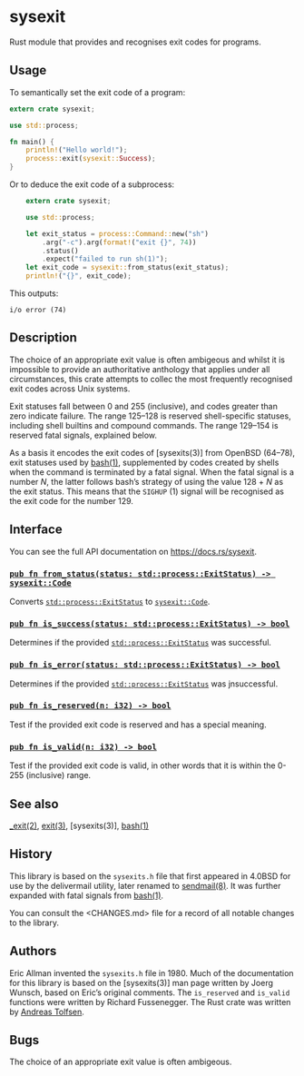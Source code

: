 sysexit
=======

Rust module that provides and recognises exit codes for programs.


Usage
-----

To semantically set the exit code of a program:

```rust
extern crate sysexit;

use std::process;

fn main() {
    println!("Hello world!");
    process::exit(sysexit::Success);
}
```

Or to deduce the exit code of a subprocess:

```rust
	extern crate sysexit;

	use std::process;

	let exit_status = process::Command::new("sh")
	    .arg("-c").arg(format!("exit {}", 74))
	    .status()
	    .expect("failed to run sh(1)");
	let exit_code = sysexit::from_status(exit_status);
	println!("{}", exit_code);
```

This outputs:

	i/o error (74)


Description
-----------

The choice of an appropriate exit value is often ambigeous and
whilst it is impossible to provide an authoritative anthology that
applies under all circumstances, this crate attempts to collec the
most frequently recognised exit codes across Unix systems.

Exit statuses fall between 0 and 255 (inclusive), and codes greater than
zero indicate failure.  The range 125–128 is reserved shell-specific
statuses, including shell builtins and compound commands.  The range
129–154 is reserved fatal signals, explained below.

As a basis it encodes the exit codes of [sysexits(3)] from OpenBSD
(64–78), exit statuses used by [bash(1)], supplemented by codes
created by shells when the command is terminated by a fatal signal.
When the fatal signal is a number _N_, the latter follows bash’s
strategy of using the value 128 + _N_ as the exit status.  This means
that the `SIGHUP` (1) signal will be recognised as the exit code
for the number 129.


Interface
---------

You can see the full API documentation on <https://docs.rs/sysexit>.

### [`pub fn from_status(status: std::process::ExitStatus) -> sysexit::Code`]
Converts [`std::process::ExitStatus`] to [`sysexit::Code`].

### [`pub fn is_success(status: std::process::ExitStatus) -> bool`]
Determines if the provided [`std::process::ExitStatus`] was successful.

### [`pub fn is_error(status: std::process::ExitStatus) -> bool`]
Determines if the provided [`std::process::ExitStatus`] was jnsuccessful.

### [`pub fn is_reserved(n: i32) -> bool`]
Test if the provided exit code is reserved and has a special meaning.

### [`pub fn is_valid(n: i32) -> bool`]
Test if the provided exit code is valid, in other words that it is
within the 0-255 (inclusive) range.


See also
--------

[_exit(2)], [exit(3)], [sysexits(3)], [bash(1)]


History
-------

This library is based on the `sysexits.h` file that first appeared
in 4.0BSD for use by the delivermail utility, later renamed to
[sendmail(8)].  It was further expanded with fatal signals from
[bash(1)].

You can consult the <CHANGES.md> file for a record of all notable
changes to the library.


Authors
-------

Eric Allman invented the `sysexits.h` file in 1980.  Much of the
documentation for this library is based on the [sysexits(3)] man
page written by Joerg Wunsch, based on Eric’s original comments.
The `is_reserved` and `is_valid` functions were written by Richard
Fussenegger.  The Rust crate was written by [Andreas Tolfsen].


Bugs
----

The choice of an appropriate exit value is often ambigeous.


[Andreas Tolfsen]: https://sny.no/
[CHANGES.md]: https://github.com/andreastt/sysexit/blob/master/CHANGES.md
[_exit(2)]: https://man.openbsd.org/_exit.2
[`pub fn from_status(status: std::process::ExitStatus) -> sysexit::Code`]: https://docs.rs/sysexit/newest/sysexit/fn.from_status.html
[`pub fn is_error(status: std::process::ExitStatus) -> bool`]: https://docs.rs/sysexit/newest/sysexit/fn.is_error.html
[`pub fn is_reserved(n: i32) -> bool`]: https://docs.rs/sysexit/newest/sysexit/fn.is_reserved.html
[`pub fn is_success(status: std::process::ExitStatus) -> bool`]: https://docs.rs/sysexit/newest/sysexit/fn.is_success.html
[`pub fn is_valid(n: i32) -> bool`]: https://docs.rs/sysexit/newest/sysexit/fn.is_valid.html
[`std::process::ExitStatus`]: https://doc.rust-lang.org/std/process/struct.ExitStatus.html
[`sysexit::Code`]: https://docs.rs/sysexit/newest/enum.Code.html
[`sysexit::Unknown`]: https://docs.rs/sysexit/newest/enum.Code.html#variant.Unknown
[`sysexits(3)`]: https://man.openbsd.org/sysexits.3
[bash(1)]: https://linux.die.net/man/1/bash
[exit(3)]: https://man.openbsd.org/exit.3
[sendmail(8)]: https://man.openbsd.org/sendmail.8
